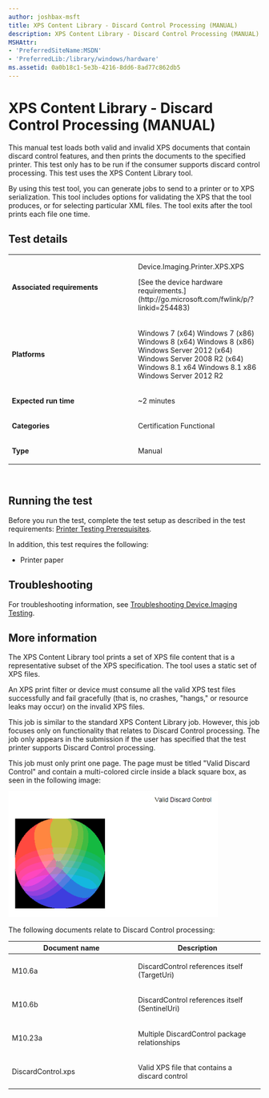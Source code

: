 ```yaml
---
author: joshbax-msft
title: XPS Content Library - Discard Control Processing (MANUAL)
description: XPS Content Library - Discard Control Processing (MANUAL)
MSHAttr:
- 'PreferredSiteName:MSDN'
- 'PreferredLib:/library/windows/hardware'
ms.assetid: 0a0b18c1-5e3b-4216-8dd6-8ad77c862db5
---
```


# XPS Content Library - Discard Control Processing (MANUAL)


This manual test loads both valid and invalid XPS documents that contain discard control features, and then prints the documents to the specified printer. This test only has to be run if the consumer supports discard control processing. This test uses the XPS Content Library tool.

By using this test tool, you can generate jobs to send to a printer or to XPS serialization. This tool includes options for validating the XPS that the tool produces, or for selecting particular XML files. The tool exits after the tool prints each file one time.

## Test details


<table>
<colgroup>
<col width="50%" />
<col width="50%" />
</colgroup>
<tbody>
<tr class="odd">
<td><p><strong>Associated requirements</strong></p></td>
<td><p>Device.Imaging.Printer.XPS.XPS</p>
<p>[See the device hardware requirements.](http://go.microsoft.com/fwlink/p/?linkid=254483)</p></td>
</tr>
<tr class="even">
<td><p><strong>Platforms</strong></p></td>
<td><p>Windows 7 (x64) Windows 7 (x86) Windows 8 (x64) Windows 8 (x86) Windows Server 2012 (x64) Windows Server 2008 R2 (x64) Windows 8.1 x64 Windows 8.1 x86 Windows Server 2012 R2</p></td>
</tr>
<tr class="odd">
<td><p><strong>Expected run time</strong></p></td>
<td><p>~2 minutes</p></td>
</tr>
<tr class="even">
<td><p><strong>Categories</strong></p></td>
<td><p>Certification Functional</p></td>
</tr>
<tr class="odd">
<td><p><strong>Type</strong></p></td>
<td><p>Manual</p></td>
</tr>
</tbody>
</table>

 

## Running the test


Before you run the test, complete the test setup as described in the test requirements: [Printer Testing Prerequisites](printer-testing-prerequisites.md).

In addition, this test requires the following:

-   Printer paper

## Troubleshooting


For troubleshooting information, see [Troubleshooting Device.Imaging Testing](troubleshooting-deviceimaging-testing.md).

## More information


The XPS Content Library tool prints a set of XPS file content that is a representative subset of the XPS specification. The tool uses a static set of XPS files.

An XPS print filter or device must consume all the valid XPS test files successfully and fail gracefully (that is, no crashes, "hangs," or resource leaks may occur) on the invalid XPS files.

This job is similar to the standard XPS Content Library job. However, this job focuses only on functionality that relates to Discard Control processing. The job only appears in the submission if the user has specified that the test printer supports Discard Control processing.

This job must only print one page. The page must be titled "Valid Discard Control" and contain a multi-colored circle inside a black square box, as seen in the following image:

![image of a multi-color circle in a black square](images/hck-win8-xps-content-library-discard-control-processing.png)

The following documents relate to Discard Control processing:

<table>
<colgroup>
<col width="50%" />
<col width="50%" />
</colgroup>
<thead>
<tr class="header">
<th>Document name</th>
<th>Description</th>
</tr>
</thead>
<tbody>
<tr class="odd">
<td><p>M10.6a</p></td>
<td><p>DiscardControl references itself (TargetUri)</p></td>
</tr>
<tr class="even">
<td><p>M10.6b</p></td>
<td><p>DiscardControl references itself (SentinelUri)</p></td>
</tr>
<tr class="odd">
<td><p>M10.23a</p></td>
<td><p>Multiple DiscardControl package relationships</p></td>
</tr>
<tr class="even">
<td><p>DiscardControl.xps</p></td>
<td><p>Valid XPS file that contains a discard control</p></td>
</tr>
</tbody>
</table>

 

 

 






